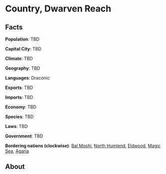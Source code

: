 # Country, Dwarven Reach
## Facts
**Population**: TBD

**Capital City**: TBD

**Climate**: TBD

**Geography**: TBD

**Languages**: Draconic

**Exports**: TBD

**Imports**: TBD

**Economy**: TBD

**Species**: TBD

**Laws**: TBD

**Government**: TBD

**Bordering nations (clockwise)**: [Bal Moshi](bal_moshi.md), [North Humlend](north_humlend.md), [Eldwood](eldwood.md), [Magic Sea](magic_sea.md), [Agaria](agaria.md)

## About
